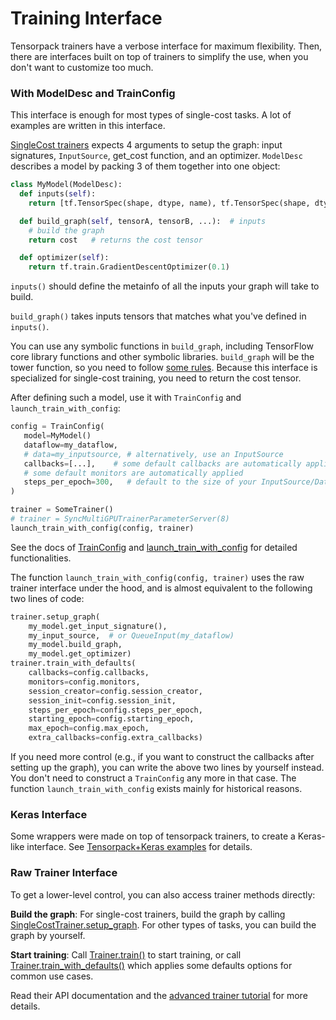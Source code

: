 
# Training Interface

Tensorpack trainers have a verbose interface for maximum flexibility.
Then, there are interfaces built on top of trainers to simplify the use,
when you don't want to customize too much.

### With ModelDesc and TrainConfig

This interface is enough for most types of single-cost tasks.
A lot of examples are written in this interface.

[SingleCost trainers](../modules/train.html#tensorpack.train.SingleCostTrainer)
expects 4 arguments to setup the graph: input signatures, `InputSource`, get_cost function, and an optimizer.
`ModelDesc` describes a model by packing 3 of them together into one object:

```python
class MyModel(ModelDesc):
  def inputs(self):
    return [tf.TensorSpec(shape, dtype, name), tf.TensorSpec(shape, dtype, name), ... ]

  def build_graph(self, tensorA, tensorB, ...):  # inputs
    # build the graph
    return cost   # returns the cost tensor

  def optimizer(self):
    return tf.train.GradientDescentOptimizer(0.1)
```

`inputs()` should define the metainfo of all the inputs your graph will take to build.

`build_graph()` takes inputs tensors that matches what you've defined in `inputs()`.

You can use any symbolic functions in `build_graph`, including TensorFlow core library
functions and other symbolic libraries.
`build_graph` will be the tower function, so you need to follow [some rules](trainer.md#tower-trainer).
Because this interface is specialized for single-cost training, you need to return the cost tensor.

After defining such a model, use it with `TrainConfig` and `launch_train_with_config`:

```python
config = TrainConfig(
   model=MyModel()
   dataflow=my_dataflow,
   # data=my_inputsource, # alternatively, use an InputSource
   callbacks=[...],    # some default callbacks are automatically applied
   # some default monitors are automatically applied
   steps_per_epoch=300,   # default to the size of your InputSource/DataFlow
)

trainer = SomeTrainer()
# trainer = SyncMultiGPUTrainerParameterServer(8)
launch_train_with_config(config, trainer)
```
See the docs of
[TrainConfig](../modules/train.html#tensorpack.train.TrainConfig)
and
[launch_train_with_config](../modules/train.html#tensorpack.train.launch_train_with_config)
for detailed functionalities.

The function `launch_train_with_config(config, trainer)`
uses the raw trainer interface under the hood, and is almost equivalent to the following two lines of code:
```python
trainer.setup_graph(
    my_model.get_input_signature(),
    my_input_source,  # or QueueInput(my_dataflow)
    my_model.build_graph,
    my_model.get_optimizer)
trainer.train_with_defaults(
    callbacks=config.callbacks,
    monitors=config.monitors,
    session_creator=config.session_creator,
    session_init=config.session_init,
    steps_per_epoch=config.steps_per_epoch,
    starting_epoch=config.starting_epoch,
    max_epoch=config.max_epoch,
    extra_callbacks=config.extra_callbacks)
```
If you need more control (e.g., if you want to construct the callbacks after
setting up the graph), you can write the above two lines by yourself instead.
You don't need to construct a `TrainConfig` any more in that case.
The function `launch_train_with_config` exists mainly for historical reasons.

### Keras Interface

Some wrappers were made on top of tensorpack trainers, to create a Keras-like interface.
See [Tensorpack+Keras examples](../examples/keras) for details.

### Raw Trainer Interface

To get a lower-level control, you can also access trainer methods directly:

__Build the graph__:
For single-cost trainers, build the graph by calling
[SingleCostTrainer.setup_graph](../modules/train.html#tensorpack.train.SingleCostTrainer.setup_graph).
For other types of tasks, you can build the graph by yourself.

__Start training__: Call
[Trainer.train()](../modules/train.html#tensorpack.train.Trainer.train) to start
training, or call
[Trainer.train_with_defaults()](../modules/train.html#tensorpack.train.Trainer.train_with_defaults)
which applies some defaults options for common use cases.

Read their API documentation and the
[advanced trainer tutorial](extend/trainer.html)
for more details.
